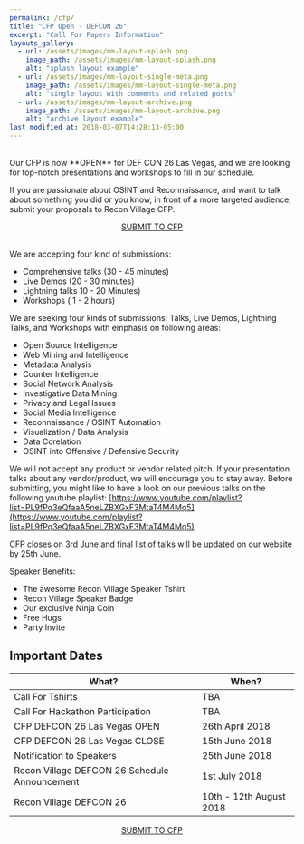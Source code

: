 ```yaml
---
permalink: /cfp/
title: "CFP Open - DEFCON 26"
excerpt: "Call For Papers Information"
layouts_gallery:
  - url: /assets/images/mm-layout-splash.png
    image_path: /assets/images/mm-layout-splash.png
    alt: "splash layout example"
  - url: /assets/images/mm-layout-single-meta.png
    image_path: /assets/images/mm-layout-single-meta.png
    alt: "single layout with comments and related posts"
  - url: /assets/images/mm-layout-archive.png
    image_path: /assets/images/mm-layout-archive.png
    alt: "archive layout example"
last_modified_at: 2018-03-07T14:28:13-05:00
---
```

<br>
Our CFP is now **OPEN** for DEF CON 26 Las Vegas, and we are looking for top-notch presentations and workshops to fill in our schedule.

If you are passionate about OSINT and Reconnaissance, and want to talk about something you did or you know, in front of a more targeted audience, submit your proposals to Recon Village CFP. 

<center><div markdown="0"><a href="https://docs.google.com/forms/d/e/1FAIpQLSeSwGh2fs-53nlHE7A6Sv1eeYRLXyFd7vW4ZS6LIiOj5t4-OA/viewform?usp=sf_link" class="btn btn--success" size="10 ">SUBMIT TO CFP</a></div></center>
<br>

We are accepting four kind of submissions:

- Comprehensive talks (30 - 45 minutes)
- Live Demos (20 - 30 minutes)
- Lightning talks 10 - 20 Minutes)
- Workshops ( 1 - 2 hours)

We are seeking four kinds of submissions: Talks, Live Demos, Lightning Talks, and Workshops with emphasis on following areas:

- Open Source Intelligence
- Web Mining and Intelligence
- Metadata Analysis
- Counter Intelligence
- Social Network Analysis
- Investigative Data Mining
- Privacy and Legal Issues
- Social Media Intelligence
- Reconnaissance / OSINT Automation
- Visualization / Data Analysis
- Data Corelation
- OSINT into Offensive / Defensive Security

We will not accept any product or vendor related pitch. If your presentation talks about any vendor/product, we will encourage you to stay away. Before submitting, you might like to have a look on our previous talks on the following youtube playlist: [https://www.youtube.com/playlist?list=PL9fPq3eQfaaA5neLZBXGxF3MtaT4M4Mq5](https://www.youtube.com/playlist?list=PL9fPq3eQfaaA5neLZBXGxF3MtaT4M4Mq5)

CFP closes on 3rd June and final list of talks will be updated on our website by 25th June.

Speaker Benefits:
* The awesome Recon Village Speaker Tshirt
* Recon Village Speaker Badge
* Our exclusive Ninja Coin
* Free Hugs
* Party Invite

## Important Dates

| What?                                        | When?	                                           |
| ------------------------------------------- | ----------------------------------------------------- |
| Call For Tshirts | TBA |
| Call For Hackathon Participation | TBA |
| CFP DEFCON 26 Las Vegas OPEN | 26th April 2018 |
| CFP DEFCON 26 Las Vegas CLOSE| 15th June 2018 |
| Notification to Speakers | 25th June 2018|
| Recon Village DEFCON 26 Schedule Announcement | 1st July 2018|
| Recon Village DEFCON 26 | 10th - 12th August 2018 |

<center><div markdown="0"><a href="https://docs.google.com/forms/d/e/1FAIpQLSeSwGh2fs-53nlHE7A6Sv1eeYRLXyFd7vW4ZS6LIiOj5t4-OA/viewform?usp=sf_link" class="btn btn--success" size="10 ">SUBMIT TO CFP</a></div></center>
<br>

<!---
<center><a href="https://docs.google.com/forms/d/e/1FAIpQLSfTLhkfmJ2yaRucR4iXoYTenBLtCIElg9V9nRPbqcaiLTdkzA/viewform?usp=sf_link" class="btn btn--success">SUBMIT TO CFP</a></center><br>
***Note:***
*Please do not submit to Recon Village CFP if you are not already planning to attend DEF CON China 2018 as **we are unable to provide any speaker assistance in terms of DEFCON Badges / travel / accommodation expenses**. Hoteliers do not love us and we cannot help you in sorting out your VISA queries either. If you are already attending DEFCON and would like to speak, please send in your proposal through the CFP form.*
-->


